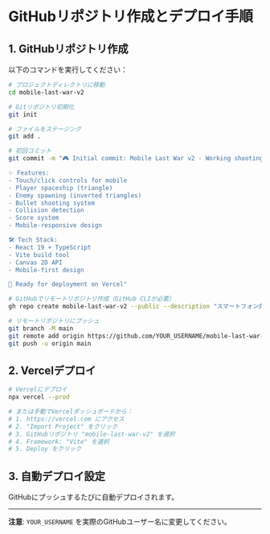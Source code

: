 # GitHubリポジトリ作成とデプロイ手順

## 1. GitHubリポジトリ作成

以下のコマンドを実行してください：

```bash
# プロジェクトディレクトリに移動
cd mobile-last-war-v2

# Gitリポジトリ初期化
git init

# ファイルをステージング
git add .

# 初回コミット
git commit -m "🎮 Initial commit: Mobile Last War v2 - Working shooting game

✨ Features:
- Touch/click controls for mobile
- Player spaceship (triangle)
- Enemy spawning (inverted triangles)
- Bullet shooting system
- Collision detection
- Score system
- Mobile-responsive design

🛠️ Tech Stack:
- React 19 + TypeScript
- Vite build tool
- Canvas 2D API
- Mobile-first design

🎯 Ready for deployment on Vercel"

# GitHubでリモートリポジトリ作成（GitHub CLIが必要）
gh repo create mobile-last-war-v2 --public --description "スマートフォン向けシューティングゲーム - Mobile Last War v2"

# リモートリポジトリにプッシュ
git branch -M main
git remote add origin https://github.com/YOUR_USERNAME/mobile-last-war-v2.git
git push -u origin main
```

## 2. Vercelデプロイ

```bash
# Vercelにデプロイ
npx vercel --prod

# または手動でVercelダッシュボードから：
# 1. https://vercel.com にアクセス
# 2. "Import Project" をクリック
# 3. GitHubリポジトリ "mobile-last-war-v2" を選択
# 4. Framework: "Vite" を選択
# 5. Deploy をクリック
```

## 3. 自動デプロイ設定

GitHubにプッシュするたびに自動デプロイされます。

---

**注意**: `YOUR_USERNAME` を実際のGitHubユーザー名に変更してください。